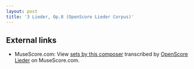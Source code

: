 ```yaml
---
layout: post
title: '3 Lieder, Op.8 (OpenScore Lieder Corpus)'
---
```


## External links

- MuseScore.com: View [sets by this composer] transcribed by [OpenScore Lieder] on MuseScore.com.

[sets by this composer]: https://musescore.com/openscore-lieder-corpus/sets/5102677
[OpenScore Lieder]: https://musescore.com/openscore-lieder-corpus

